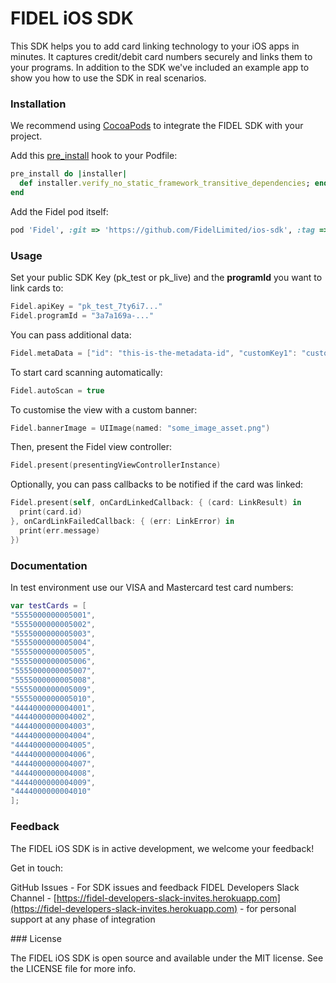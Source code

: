 # FIDEL iOS SDK

This SDK helps you to add card linking technology to your iOS apps in minutes. It captures credit/debit card numbers securely and links them to your programs.
In addition to the SDK we've included an example app to show you how to use the SDK in real scenarios.

### Installation

We recommend using [CocoaPods][642d6fa5] to integrate the FIDEL SDK with your project.

  [642d6fa5]: https://cocoapods.org/ "CocoaPods"

Add this [pre_install](https://guides.cocoapods.org/syntax/podfile.html#pre_install) hook to your Podfile:

```ruby
pre_install do |installer|
  def installer.verify_no_static_framework_transitive_dependencies; end
end
```
Add the Fidel pod itself:

```ruby
pod 'Fidel', :git => 'https://github.com/FidelLimited/ios-sdk', :tag => '1.0.4'
```

### Usage

Set your public SDK Key (pk_test or pk_live) and the **programId** you want to link cards to:

```swift
Fidel.apiKey = "pk_test_7ty6i7..."
Fidel.programId = "3a7a169a-..."
```

You can pass additional data:

```swift
Fidel.metaData = ["id": "this-is-the-metadata-id", "customKey1": "customValue1", "customKey2": "customValue2"]
```

To start card scanning automatically:

```swift
Fidel.autoScan = true
```

To customise the view with a custom banner:

```swift
Fidel.bannerImage = UIImage(named: "some_image_asset.png")
```

Then, present the Fidel view controller:

```swift
Fidel.present(presentingViewControllerInstance)
```

Optionally, you can pass callbacks to be notified if the card was linked:

```swift
Fidel.present(self, onCardLinkedCallback: { (card: LinkResult) in
  print(card.id)
}, onCardLinkFailedCallback: { (err: LinkError) in
  print(err.message)
})
```

### Documentation

In test environment use our VISA and Mastercard test card numbers:

```swift
var testCards = [
"5555000000005001",
"5555000000005002",
"5555000000005003",
"5555000000005004",
"5555000000005005",
"5555000000005006",
"5555000000005007",
"5555000000005008",
"5555000000005009",
"5555000000005010",
"4444000000004001",
"4444000000004002",
"4444000000004003",
"4444000000004004",
"4444000000004005",
"4444000000004006",
"4444000000004007",
"4444000000004008",
"4444000000004009",
"4444000000004010"
];
```

### Feedback

The FIDEL iOS SDK is in active development, we welcome your feedback!

Get in touch:

GitHub Issues - For SDK issues and feedback
FIDEL Developers Slack Channel - [https://fidel-developers-slack-invites.herokuapp.com](https://fidel-developers-slack-invites.herokuapp.com) - for personal support at any phase of integration

### License

The FIDEL iOS SDK is open source and available under the MIT license. See the LICENSE file for more info.
